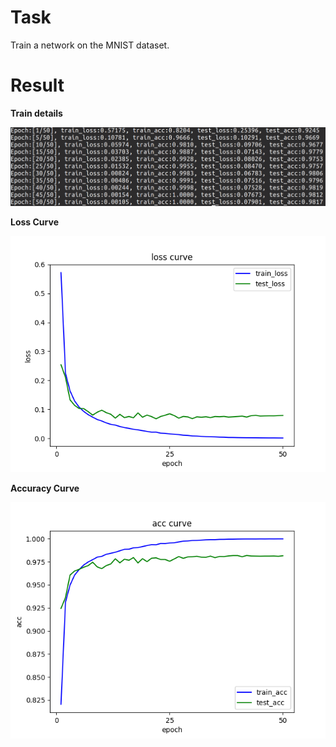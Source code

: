# Task

Train a network on the MNIST dataset.



# Result

**Train details**

![MNIST_Result](./assets/MNIST_Result.png)

**Loss Curve**

![损失曲线](./assets/损失曲线-3446820.png)

**Accuracy Curve**

![精度曲线](./assets/精度曲线.png)